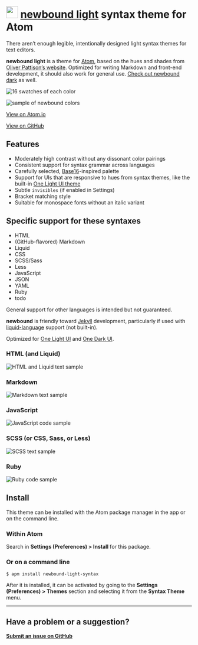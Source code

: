 # <a href="https://atom.io/themes/newbound-light-syntax"><img src="http://opensource.olivermak.es/images/2016-03-27-olivermakes-favicon32.svg" width="32" height="32"></a> <a href="https://atom.io/themes/newbound-light-syntax">newbound light</a> syntax theme for Atom

There aren’t enough legible, intentionally designed light syntax themes for text editors.

**newbound light** is a theme for [Atom](https://atom.io), based on the hues and shades from [Oliver Pattison’s website](https://olivermak.es). Optimized for writing Markdown and front-end development, it should also work for general use. [Check out newbound dark](https://atom.io/themes/newbound-dark-syntax) as well.

![16 swatches of each color](http://opensource.olivermak.es/images/2016-03-29-newbound-light-swatches.png)

![sample of newbound colors](http://opensource.olivermak.es/images/2016-03-30-newbound-light-sample.png)

[View on Atom.io](https://atom.io/themes/newbound-light-syntax)

[View on GitHub](https://github.com/opattison/newbound-light-syntax)

## Features

- Moderately high contrast without any dissonant color pairings
- Consistent support for syntax grammar across languages
- Carefully selected, [Base16](https://github.com/chriskempson/base16)-inspired palette
- Support for UIs that are responsive to hues from syntax themes, like the built-in [One Light UI theme](https://atom.io/themes/one-light-ui)
- Subtle `invisibles` (if enabled in Settings)
- Bracket matching style
- Suitable for monospace fonts without an italic variant

## Specific support for these syntaxes

- HTML
- (GitHub-flavored) Markdown
- Liquid
- CSS
- SCSS/Sass
- Less
- JavaScript
- JSON
- YAML
- Ruby
- todo

General support for other languages is intended but not guaranteed.

**newbound** is friendly toward [Jekyll](https://jekyllrb.com) development, particularly if used with [liquid-language](https://atom.io/packages/language-liquid) support (not built-in).

Optimized for [One Light UI](https://atom.io/themes/one-light-ui) and [One Dark UI](https://atom.io/themes/one-dark-ui).

### HTML (and Liquid)

![HTML and Liquid text sample](http://opensource.olivermak.es/images/2016-03-29-newbound-light-html.png)

### Markdown

![Markdown text sample](http://opensource.olivermak.es/images/2016-03-29-newbound-light-md.png)

### JavaScript

![JavaScript code sample](http://opensource.olivermak.es/images/2016-03-29-newbound-light-js.png)

### SCSS (or CSS, Sass, or Less)

![SCSS text sample](http://opensource.olivermak.es/images/2016-03-29-newbound-light-scss.png)

### Ruby

![Ruby code sample](http://opensource.olivermak.es/images/2016-03-29-newbound-light-ruby.png)

## Install

This theme can be installed with the Atom package manager in the app or on the command line.

### Within Atom

Search in **Settings (Preferences) > Install** for this package.

### Or on a command line

`$ apm install newbound-light-syntax`

After it is installed, it can be activated by going to the **Settings (Preferences) > Themes** section and selecting it from the **Syntax Theme** menu.

---

## Have a problem or a suggestion?

**[Submit an issue on GitHub](https://github.com/opattison/newbound-light-syntax/issues)**
